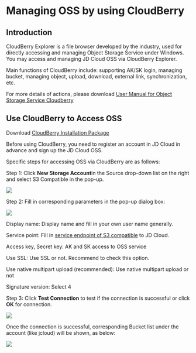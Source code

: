 # Managing OSS by using CloudBerry

## Introduction

CloudBerry Explorer is a file browser developed by the industry, used for directly accessing and managing Object Storage Service under Windows. You may access and managing JD Cloud OSS via CloudBerry Explorer.

Main functions of CloudBerry include: supporting AK/SK login, managing bucket, managing object, upload, download, external link, synchronization, etc.

For more details of actions, please download [User Manual for Object Storage Service Cloudberry](http://downloads.oss.cn-north-1.jcloudcs.com/%25E4%25BA%25AC%25E4%25B8%259C%25E4%25BA%2591%25E5%25AF%25B9%25E8%25B1%25A1%25E5%25AD%2598%25E5%2582%25A8CloudBerry%25E4%25BD%25BF%25E7%2594%25A8%25E6%2589%258B%25E5%2586%258C.pdf)

## Use CloudBerry to Access OSS

Download [CloudBerry Installation Package](https://downloads.s3.cn-north-1.jdcloud-oss.com/CloudBerryExplorerSetup_v5.9.1.192_netv4.0_c421412.exe)

Before using CloudBerry, you need to register an account in JD Cloud in advance and sign up the JD Cloud OSS.

Specific steps for accessing OSS via CloudBerry are as follows:

Step 1: Click **New Storage Account**in the Source drop-down list on the right and select S3 Compatible in the pop-up.

![](../../../../image/Object-Storage-Service/OSS-079.jpg)

Step 2: Fill in corresponding parameters in the pop-up dialog box:

![](../../../../image/Object-Storage-Service/OSS-080.jpg)

Display name: Display name and fill in your own user name generally.

Service point: Fill in [service endpoint of S3 compatible](https://docs.jdcloud.com/en/object-storage-service/regions-and-endpoints) to JD Cloud.

Access key, Secret key: AK and SK access to OSS service

Use SSL: Use SSL or not. Recommend to check this option.

Use native multipart upload (recommended): Use native multipart upload or not

Signature version: Select 4

Step 3: Click **Test Connection** to test if the connection is successful or click **OK** for connection.

![](../../../../image/Object-Storage-Service/OSS-081.jpg)

Once the connection is successful, corresponding Bucket list under the account (like jcloud) will be shown, as below:

![](../../../../image/Object-Storage-Service/OSS-082.jpg)
